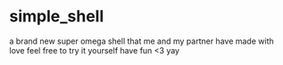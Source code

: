 # simple_shell
a brand new super omega shell that me and my partner have made with love
feel free to try it yourself
have fun <3
yay

